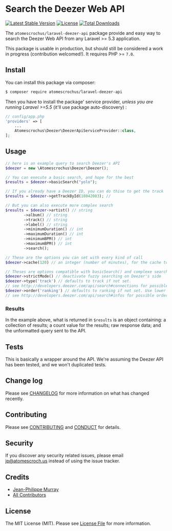 # Search the Deezer Web API

[![Latest Stable Version](https://poser.pugx.org/atomescrochus/laravel-deezer-api/v/stable)](https://packagist.org/packages/atomescrochus/laravel-deezer-api)
[![License](https://poser.pugx.org/atomescrochus/laravel-deezer-api/license)](https://packagist.org/packages/atomescrochus/laravel-deezer-api)
[![Total Downloads](https://poser.pugx.org/atomescrochus/laravel-deezer-api/downloads)](https://packagist.org/packages/atomescrochus/laravel-deezer-api)

The `atomescrochus/laravel-deezer-api` package provide and easy way to search the Deezer Web API from any Laravel >= 5.3 application.

This package is usable in production, but should still be considered a work in progress (contribution welcomed!). It requires PHP >= `7.0`.

## Install

You can install this package via composer:

``` bash
$ composer require atomescrochus/laravel-deezer-api
```

Then you have to install the package' service provider, _unless you are running Laravel >=5.5_ (it'll use package auto-discovery) :

```php
// config/app.php
'providers' => [
    ...
    Atomescrochus\Deezer\DeezerApiServiceProvider::class,
];
```

## Usage

``` php
// here is an example query to search Deezer's API
$deezer = new \Atomescrochus\Deezer\Deezer();

// You can execute a basic search, and hope for the best
$results = $deezer->basicSearch("yolo");

// If you already have a Deezer ID, you can do thise to get the track
$results = $deezer->getTrackById(18042083); //

// But you can also execute more complex search
$results = $deezer->artist() // string
        ->album() // string
        ->track() // string
        ->label() // string
        ->minimumDuration() // int
        ->maximumDuration() // int
        ->minimumBPM() // int
        ->maximumBPM() // int
        ->search();

// These are the options you can set with every kind of call
$deezer->cache(120) // an integer (number of minutes), for the cache to expire, can be 0

// Theses are options compatible with basicSearch() and complexe searches
$deezer->strictMode() // deactivate fuzzy searching on Deezer's side
$deezer->type('track') // defaults to track if not set. 
// see http://developers.deezer.com/api/search#connections for possible search types
$deezer->order('ranking') // defaults to ranking if not set. Use lower case!
// see http://developers.deezer.com/api/search#infos for possible order
```

### Results
 
In the example above, what is returned in `$results` is an object containing: a collection of results; a count value for the results; raw response data; and the unformatted query sent to the API.

## Tests

This is basically a wrapper around the API. We're assuming the Deezer API has been tested, and we won't duplicated tests.

## Change log

Please see [CHANGELOG](CHANGELOG.md) for more information on what has changed recently.

## Contributing

Please see [CONTRIBUTING](CONTRIBUTING.md) and [CONDUCT](CONDUCT.md) for details.

## Security

If you discover any security related issues, please email jp@atomescroch.us instead of using the issue tracker.

## Credits

- [Jean-Philippe Murray](https://github.com/jpmurray)
- [All Contributors](../../contributors)

## License

The MIT License (MIT). Please see [License File](LICENSE.md) for more information.

